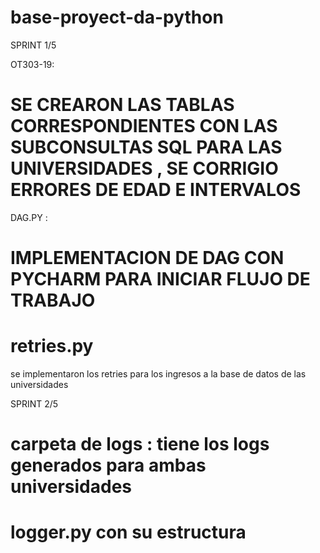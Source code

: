 # base-proyect-da-python
SPRINT 1/5

OT303-19:
# SE CREARON LAS TABLAS CORRESPONDIENTES CON LAS SUBCONSULTAS SQL PARA LAS UNIVERSIDADES , SE CORRIGIO ERRORES DE EDAD E INTERVALOS

DAG.PY :
# IMPLEMENTACION DE DAG CON PYCHARM PARA INICIAR FLUJO DE TRABAJO

# retries.py
se implementaron los retries para los ingresos a la base de datos de las universidades

SPRINT 2/5
# carpeta de logs : tiene los logs generados para ambas universidades 
# logger.py con su estructura

